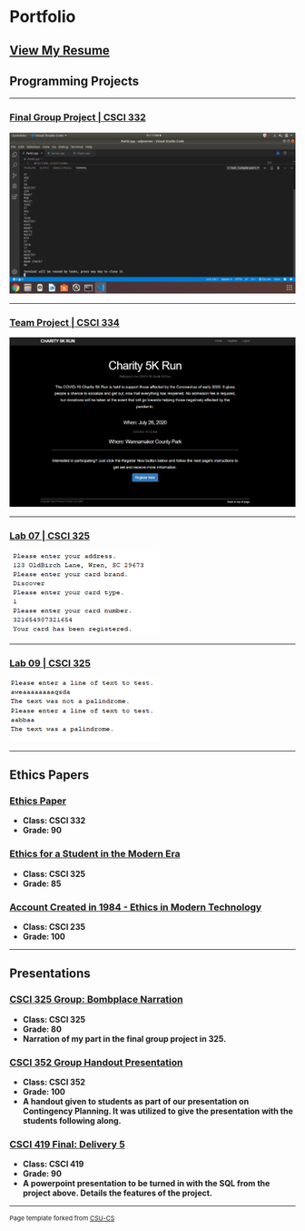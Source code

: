 Portfolio
=========

[View My Resume](/pdf/paul_resume.pdf)
--------------------

Programming Projects
--------------------

---
### [Final Group Project | CSCI 332](project3.md)

![332-GroupFinal](images/project1.png)

---
### [Team Project | CSCI 334](project4.md)

![334-Team](images/team1.png)

---
### [Lab 07 | CSCI 325](project1.md)

![325-Lab-07](images/project2.png)

---
### [Lab 09 | CSCI 325](project2.md)

![325-lab09](images/project3.png)

---

Ethics Papers
-------------

### [Ethics Paper](essay1.md)

-   **Class: CSCI 332**  
-   **Grade: 90**

### [Ethics for a Student in the Modern Era](essay2.md)

-   **Class: CSCI 325** 
-   **Grade: 85**

### [Account Created in 1984 - Ethics in Modern Technology](essay3.md)

-   **Class: CSCI 235** 
-   **Grade: 100**

---

Presentations
-------------

### [CSCI 325 Group: Bombplace Narration](/pdf/bombPlacePaulMcGlothlin.flv)

- **Class: CSCI 325** 
- **Grade: 80**
- **Narration of my part in the final group project in 325.**


### [CSCI 352 Group Handout Presentation](/pdf/CSCI352ContingencyPlanningProject–McGlothlinHarrison.docx)

- **Class: CSCI 352** 
- **Grade: 100**
- **A handout given to students as part of our presentation on Contingency Planning. It was utilized to give the presentation with the students following along.**


### [CSCI 419 Final: Delivery 5](/pdf/Delivery5.pptx)

- **Class: CSCI 419** 
- **Grade: 90**
- **A powerpoint presentation to be turned in with the SQL from the project above. Details the features of the project.**

---

<p style="font-size:11px">Page template forked from <a href="https://github.com/csu-cs/csci-portfolio">CSU-CS</a></p>
<!-- Remove above link if you don't want to attributive -->
